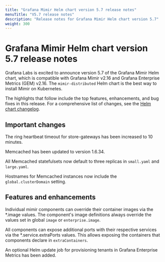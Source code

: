 ```yaml
---
title: "Grafana Mimir Helm chart version 5.7 release notes"
menuTitle: "V5.7 release notes"
description: "Release notes for Grafana Mimir Helm chart version 5.7"
weight: 300
---
```


# Grafana Mimir Helm chart version 5.7 release notes

Grafana Labs is excited to announce version 5.7 of the Grafana Mimir Helm chart, which is compatible with Grafana Mimir v2.16 and Grafana Enterprise Metrics (GEM) v2.16. The `mimir-distributed` Helm chart is the best way to install Mimir on Kubernetes.

The highlights that follow include the top features, enhancements, and bug fixes in this release. For a comprehensive list of changes, see the [Helm chart changelog](https://github.com/grafana/mimir/tree/main/operations/helm/charts/mimir-distributed/CHANGELOG.md).

## Important changes

The ring heartbeat timeout for store-gateways has been increased to 10 minutes.

Memcached has been updated to version 1.6.34.

All Memcached statefulsets now default to three replicas in `small.yaml` and `large.yaml`.

Hostnames for Memcached instances now include the `global.clusterDomain` setting.

## Features and enhancements

Individual mimir components can override their container images via the \*.image values. The component's image definitions always override the values set in global `image` or `enterprise.image`.

All components can expose additional ports with their respective services via the \*.service.extraPorts values. This allows exposing the containers that components declare in `extraContainers`.

An optional Helm update job for provisioning tenants in Grafana Enterprise Metrics has been added.
